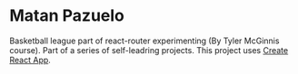 # Matan Pazuelo

Basketball league part of react-router experimenting (By Tyler McGinnis course).
Part of a series of self-leadring projects.
This project uses [Create React App](https://github.com/facebookincubator/create-react-app).
